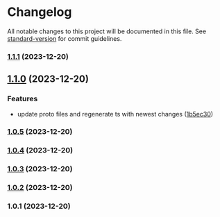 # Changelog

All notable changes to this project will be documented in this file. See [standard-version](https://github.com/conventional-changelog/standard-version) for commit guidelines.

### [1.1.1](https://github.com/openfeed-org/sdk-js/compare/v1.1.0...v1.1.1) (2023-12-20)

## [1.1.0](https://github.com/openfeed-org/sdk-js/compare/v1.0.5...v1.1.0) (2023-12-20)


### Features

* update proto files and regenerate ts with newest changes ([1b5ec30](https://github.com/openfeed-org/sdk-js/commit/1b5ec30c42dab7659ab3531d23d4eeeb110a1465))

### [1.0.5](https://github.com/openfeed-org/sdk-js/compare/v1.0.4...v1.0.5) (2023-12-20)

### [1.0.4](https://github.com/openfeed-org/sdk-js/compare/v1.0.3...v1.0.4) (2023-12-20)

### [1.0.3](https://github.com/openfeed-org/sdk-js/compare/v1.0.2...v1.0.3) (2023-12-20)

### [1.0.2](https://github.com/openfeed-org/sdk-js/compare/v1.0.1...v1.0.2) (2023-12-20)

### 1.0.1 (2023-12-20)
